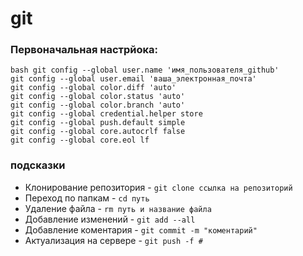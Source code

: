 # git
### Первоначальная настрйока:
```bash git config --global user.name 'имя_пользователя_github'```  
```git config --global user.email 'ваша_электронная_почта'```  
```git config --global color.diff 'auto'```  
```git config --global color.status 'auto'```  
```git config --global color.branch 'auto'```  
```git config --global credential.helper store```  
```git config --global push.default simple```  
```git config --global core.autocrlf false```  
```git config --global core.eol lf ```  
### подсказки
- Клонирование репозитория - ```git clone ссылка на репозиторий```
- Переход по папкам - ```cd путь```
- Удаление файла - ```rm путь и название файла```
- Добавление изменений - ```git add --all```
- Добавление коментария - ```git commit -m "коментарий"```
- Актуализация на сервере - ```git push -f #```
